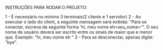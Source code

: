 INSTRUÇÕES PARA RODAR O PROJETO:

1 - É necessário no minimo 3 terminais(2 clients e 1 servidor)
2 - Ao executar o lado do client, a seguinte mensagem será exibida: "Para se conectar, escreva da seguinte forma 'hi, meu nome eh<seu_nome>'". O seu nome de usuário deverá ser escrito entre os sinais de maior que e menor que. Exemplo: "hi, meu nome eh <joao>"
3 - Para se desconectar, apenas digite: "bye".